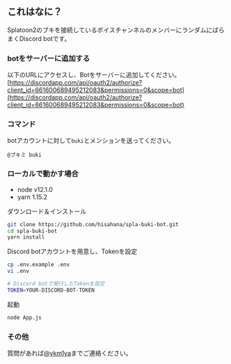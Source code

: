 ## これはなに？

Splatoon2のブキを接続しているボイスチャンネルのメンバーにランダムにばらまくDiscord botです。

### botをサーバーに追加する

以下のURLにアクセスし、Botをサーバーに追加してください。  
[https://discordapp.com/api/oauth2/authorize?client_id=661600689495212083&permissions=0&scope=bot](https://discordapp.com/api/oauth2/authorize?client_id=661600689495212083&permissions=0&scope=bot)

### コマンド

botアカウントに対して`buki`とメンションを送ってください。

```
@ブキミ buki
```

### ローカルで動かす場合

- node v12.1.0
- yarn 1.15.2

ダウンロード＆インストール

```sh
git clone https://github.com/hisahana/spla-buki-bot.git
cd spla-buki-bot
yarn install
```

Discord botアカウントを用意し、Tokenを設定

```sh
cp .env.example .env
vi .env

# Discord botで発行したTokenを設定
TOKEN=YOUR-DISCORD-BOT-TOKEN
```

起動

```sh
node App.js
```

### その他

質問があれば[@ykm1ya](https://twitter.com/ykm1ya)までご連絡ください。
